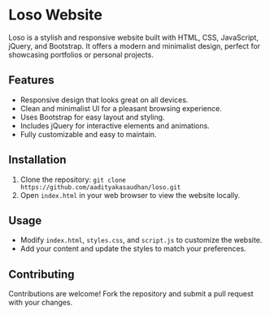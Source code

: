 # Loso Website

Loso is a stylish and responsive website built with HTML, CSS, JavaScript, jQuery, and Bootstrap. It offers a modern and minimalist design, perfect for showcasing portfolios or personal projects.

## Features

- Responsive design that looks great on all devices.
- Clean and minimalist UI for a pleasant browsing experience.
- Uses Bootstrap for easy layout and styling.
- Includes jQuery for interactive elements and animations.
- Fully customizable and easy to maintain.

## Installation

1. Clone the repository: `git clone https://github.com/aadityakasaudhan/loso.git`
2. Open `index.html` in your web browser to view the website locally.

## Usage

- Modify `index.html`, `styles.css`, and `script.js` to customize the website.
- Add your content and update the styles to match your preferences.

## Contributing

Contributions are welcome! Fork the repository and submit a pull request with your changes.

